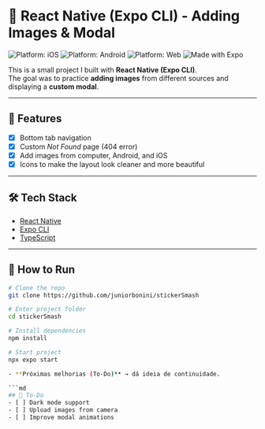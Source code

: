 # 📱 React Native (Expo CLI) - Adding Images & Modal

![Platform: iOS](https://img.shields.io/badge/platform-iOS-blue.svg)
![Platform: Android](https://img.shields.io/badge/platform-Android-green.svg)
![Platform: Web](https://img.shields.io/badge/platform-Web-lightgrey.svg)
![Made with Expo](https://img.shields.io/badge/made%20with-Expo-blueviolet)

This is a small project I built with **React Native (Expo CLI)**.  
The goal was to practice **adding images** from different sources and displaying a **custom modal**.  

---

## 🚀 Features
- [x] Bottom tab navigation  
- [x] Custom *Not Found* page (404 error)  
- [x] Add images from computer, Android, and iOS  
- [x] Icons to make the layout look cleaner and more beautiful  

---

## 🛠️ Tech Stack
- [React Native](https://reactnative.dev/)  
- [Expo CLI](https://docs.expo.dev/)  
- [TypeScript](https://www.typescriptlang.org/)  

---


## 🏃 How to Run

```bash
# Clone the repo
git clone https://github.com/juniorbonini/stickerSmash

# Enter project folder
cd stickerSmash

# Install dependencies
npm install

# Start project
npx expo start

- **Próximas melhorias (To-Do)** → dá ideia de continuidade.  

```md
## 📌 To-Do
- [ ] Dark mode support
- [ ] Upload images from camera
- [ ] Improve modal animations


